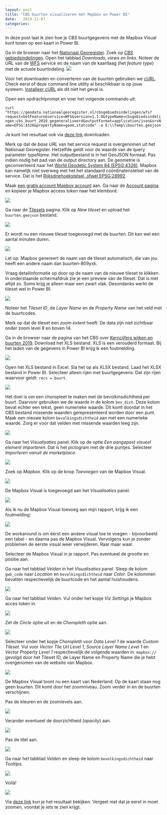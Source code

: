 ```yaml
---
layout: post
title: "CBS buurten visualiseren met Mapbox en Power BI"
date:   2019-12-07
categories: 
---
```


In deze post laat ik zien hoe je CBS buurtgegevens met de Mapbox Visual kunt tonen op een kaart in Power BI.

Ga in de browser naar het [Nationaal Georegister](https://www.nationaalgeoregister.nl/). Zoek op [CBS gebiedsindelingen](https://www.nationaalgeoregister.nl/geonetwork/srv/dut/catalog.search#/metadata/effe1ab0-073d-437c-af13-df5c5e07d6cd). Open het tabblad _Downloads, views en links_. Noteer de URL van de [WFS](https://nl.wikipedia.org/wiki/Web_Feature_Service) service en de naam van de kaartlaag (het _feature type_) met de actuele buurtindeling.
![]({{site.url}}/assets/img/2019-12-07/img01.png) 

Voor het downloaden en converteren van de buurten gebruiken we [cURL](https://nl.wikipedia.org/wiki/CURL). Check eerst of deze command line utility al beschikbaar is op jouw systeem. [Installeer cURL](https://curl.haxx.se/) als dit niet het geval is.

Open een opdrachtprompt en voer het volgende commando uit:

`
curl "https://geodata.nationaalgeoregister.nl/cbsgebiedsindelingen/wfs?request=GetFeature&service=WFS&version=1.1.0&typeName=cbsgebiedsindelingen:cbs_buurt_2019_gegeneraliseerd&outputFormat=application/json&srsName=EPSG:4326&propertyName=geom,statcode" -o E:\\Temp\\buurten.geojson
`

Je kunt het resultaat ook via [deze link]({{site.url}}/assets/misc/2019-12-07/buurten.geojson) downloaden.

Merk op dat de _base URL_ van het service request is overgenomen uit het Nationaal Georegister. Hetzelfde geldt voor de waarde van de query parameter _typeName_. Het outputbestand is in het GeoJSON formaat. Pas indien nodig het pad van de output directory aan. De geometrie is geconverteerd naar het [World Geodetic System 84 (EPSG:4326)](https://nl.wikipedia.org/wiki/WGS_84). Mapbox kan namelijk niet overweg met het het standaard coördinatenstelsel van de service. Dat is het [Rijksdriehoekstelsel, ofwel EPSG:28992](https://nl.wikipedia.org/wiki/Rijksdriehoeksco%C3%B6rdinaten).

Maak [een gratis account Mapbox account](https://account.mapbox.com/) aan. Ga naar de [Account pagina](https://account.mapbox.com/) en kopieer je Mapbox access token naar het klembord.

![]({{site.url}}/assets/img/2019-12-07/img03.png) 

Ga naar de [Tilesets](https://studio.mapbox.com/tilesets/) pagina. Klik op _New tileset_ en upload het `buurten.geojson` bestand.

![]({{site.url}}/assets/img/2019-12-07/img04.png) 

Er wordt nu een nieuwe tileset toegevoegd met de buurten. Dit kan wel een aantal minuten duren. 

![]({{site.url}}/assets/img/2019-12-07/img05.png) 

Let op: Mapbox genereert de naam van de tileset automatisch, die van jou heeft een andere naam dan buurten-809yxk.

Vraag detailinformatie op door op de naam van de nieuwe tileset te klikken. In onderstaande schermafdruk zie je een preview van de tileset. Dat is niet altijd zo. Soms krijg je alleen maar een zwart vlak. Desondanks werkt de tileset wel in Power BI.

![]({{site.url}}/assets/img/2019-12-07/img06.png) 

Noteer het _Tileset ID_, de _Layer Name_ en de _Property Name_ van het veld met de buurtcodes.

Merk op dat de tileset een _zoom extent_ heeft: De data zijn níet zichtbaar onder zoom level 8 en boven 14.

Ga in de browser naar de pagina van het CBS over [Kerncijfers wijken en buurten 2019](https://www.cbs.nl/nl-nl/maatwerk/2019/31/kerncijfers-wijken-en-buurten-2019). Download het XLS bestand. XLS is een verouderd formaat. Bij het laden van de gegevens in Power BI krijg ik een foutmelding.

![]({{site.url}}/assets/img/2019-12-07/img07.png) 

Open het XLS bestand in Excel. Sla het op als XLSX bestand. Laad het XLSX bestand in Power BI. Selecteer alleen rijen met buurtgegevens. Dat zijn rijen waarvoor geldt: `recs = buurt`.

![]({{site.url}}/assets/img/2019-12-07/img08.png)

Het doel is om een choropleet te maken met de bevolkinsdichtheid per buurt. Daarvoor gebruiken we de waarde in de kolom `bev_dich`. Deze kolom bevat echter een tekst, geen numerieke waarde. Dit komt doordat in het CBS bestand missende waarden gerepresenteerd worden door een punt. Maak een nieuwe kolom `bevolkingsdichtheid` aan met een numerieke waarde. Zorg er voor dat velden met missende waarden leeg zijn.

![]({{site.url}}/assets/img/2019-12-07/img21.png)

Ga naar het _Visualisaties_ panel. Klik op de optie _Een aangepast visueel element importeren_. Dat is het pictogram met de drie puntjes. Selecteer _Importeren vanuit de marketplace_.

![]({{site.url}}/assets/img/2019-12-07/img09.png)

Zoek op _Mapbox_. Klik op de knop _Toevoegen_ van de Mapbox Visual.

![]({{site.url}}/assets/img/2019-12-07/img10.png)

De Mapbox Visual is toegevoegd aan het _Visualisaties_ panel.

![]({{site.url}}/assets/img/2019-12-07/img11.png)

Als ik nu de Mapbox Visual toevoeg aan mijn rapport, krijg ik een foutmelding:

![]({{site.url}}/assets/img/2019-12-07/img12.png)

De workaround is om éérst een andere visual toe te voegen - bijvoorbeeld een tabel - en daarna pas de Mapbox Visual. Vervolgens kun je zonder problemen de eerste visual weer verwijderen. Raar maar waar.

Selecteer de Mapbox Visual in je rapport. Pas eventueel de grootte en positie aan. 

Ga naar het tabblad _Velden_ in het _Visualisaties_ panel. Sleep de kolom `gwb_code` naar _Location_ en `bevolkingsdichtheid` naar _Color_. De kolommen bevatten respectievelijk de buurtcode en het aantal huishoudens.

![]({{site.url}}/assets/img/2019-12-07/img13.png)

Ga naar het tabblad _Velden_. Vul onder het kopje _Viz Settings_ je Mapbox acces token in.

![]({{site.url}}/assets/img/2019-12-07/img14.png)

Zet de _Circle_ optie uit en de _Choropleth_ optie aan.

![]({{site.url}}/assets/img/2019-12-07/img15.png)

Selecteer onder het kopje _Choropleth_ voor _Data Level 1_ de waarde _Custom Tileset_. Vul voor _Vector Tile Url Level 1_, _Source Layer Name Level 1_ en _Vector Property Level 1_ respectievelijk de volgende waarden in: `mapbox://` gevolgd door het Tileset ID, de Layer Name en Property Name die je hebt overgenomen van de website van Mapbox.

![]({{site.url}}/assets/img/2019-12-07/img16.png)

De Mapbox Visual toont nu een kaart van Nederland. Op de kaart staan nog geen buurten. Dit komt door het zoomniveau. Zoom verder in en de buurten verschijnen.

Pas de kleuren en de zoomlevels aan.

![]({{site.url}}/assets/img/2019-12-07/img17.png)

Verander eventueel de doorzichtheid (_opacity_) aan.

![]({{site.url}}/assets/img/2019-12-07/img22.png)

Pas de titel aan.

![]({{site.url}}/assets/img/2019-12-07/img18.png)

Ga naar het tabblad _Velden_ en sleep de kolom `bevolkingsdichtheid` naar _Tooltips_. 

![]({{site.url}}/assets/img/2019-12-07/img19.png) 

Voilà! 

![]({{site.url}}/assets/img/2019-12-07/img20.png) 

Via [deze link](https://app.powerbi.com/view?r=eyJrIjoiMjhkNjdiYmMtMDNhYy00ODIyLTk2MzItNjVmYzBlY2ViNDE4IiwidCI6ImZkZjllNmE2LWY5NGYtNDE1Zi04NjIzLTk0YWNiYzU5OWU1NCIsImMiOjh9) kun je het resultaat bekijken. Vergeet niet dat je eerst in moet zoomen, voordat je iets te zien krijgt.
